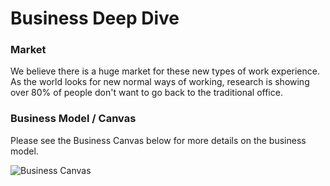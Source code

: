 # Business Deep Dive

### Market

We believe there is a huge market for these new types of work experience. As the world looks for new normal ways of working, research is showing over 80% of people don't want to go back to the traditional office.

### Business Model / Canvas

Please see the Business Canvas below for more details on the business model.

![Business Canvas](https://github.com/createistic/resources/blob/main/images/buiness-canvas.png)
